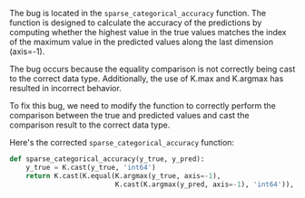 The bug is located in the `sparse_categorical_accuracy` function. The function is designed to calculate the accuracy of the predictions by computing whether the highest value in the true values matches the index of the maximum value in the predicted values along the last dimension (axis=-1).

The bug occurs because the equality comparison is not correctly being cast to the correct data type. Additionally, the use of K.max and K.argmax has resulted in incorrect behavior. 

To fix this bug, we need to modify the function to correctly perform the comparison between the true and predicted values and cast the comparison result to the correct data type.

Here's the corrected `sparse_categorical_accuracy` function:

```python
def sparse_categorical_accuracy(y_true, y_pred):
    y_true = K.cast(y_true, 'int64')
    return K.cast(K.equal(K.argmax(y_true, axis=-1),
                          K.cast(K.argmax(y_pred, axis=-1), 'int64')), K.floatx())
```